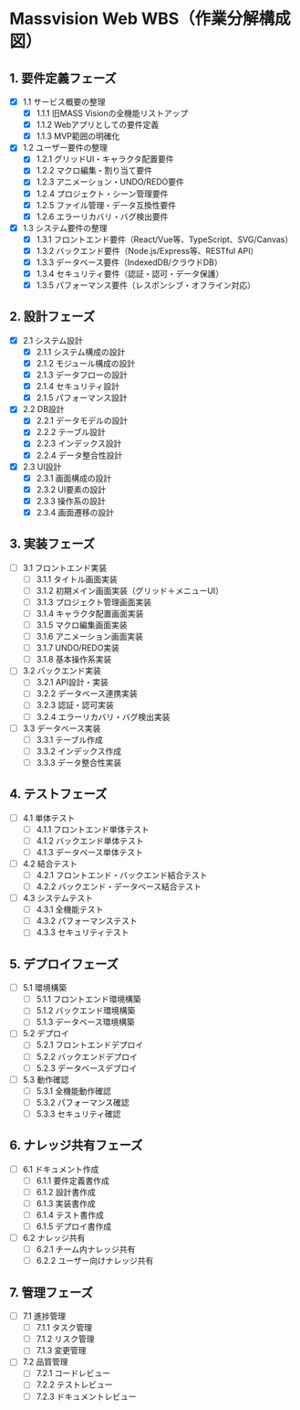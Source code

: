 # Massvision Web WBS（作業分解構成図）

## 1. 要件定義フェーズ
- [x] 1.1 サービス概要の整理
  - [x] 1.1.1 旧MASS Visionの全機能リストアップ
  - [x] 1.1.2 Webアプリとしての要件定義
  - [x] 1.1.3 MVP範囲の明確化

- [x] 1.2 ユーザー要件の整理
  - [x] 1.2.1 グリッドUI・キャラクタ配置要件
  - [x] 1.2.2 マクロ編集・割り当て要件
  - [x] 1.2.3 アニメーション・UNDO/REDO要件
  - [x] 1.2.4 プロジェクト・シーン管理要件
  - [x] 1.2.5 ファイル管理・データ互換性要件
  - [x] 1.2.6 エラーリカバリ・バグ検出要件

- [x] 1.3 システム要件の整理
  - [x] 1.3.1 フロントエンド要件（React/Vue等、TypeScript、SVG/Canvas）
  - [x] 1.3.2 バックエンド要件（Node.js/Express等、RESTful API）
  - [x] 1.3.3 データベース要件（IndexedDB/クラウドDB）
  - [x] 1.3.4 セキュリティ要件（認証・認可・データ保護）
  - [x] 1.3.5 パフォーマンス要件（レスポンシブ・オフライン対応）

## 2. 設計フェーズ
- [x] 2.1 システム設計
  - [x] 2.1.1 システム構成の設計
  - [x] 2.1.2 モジュール構成の設計
  - [x] 2.1.3 データフローの設計
  - [x] 2.1.4 セキュリティ設計
  - [x] 2.1.5 パフォーマンス設計

- [x] 2.2 DB設計
  - [x] 2.2.1 データモデルの設計
  - [x] 2.2.2 テーブル設計
  - [x] 2.2.3 インデックス設計
  - [x] 2.2.4 データ整合性設計

- [x] 2.3 UI設計
  - [x] 2.3.1 画面構成の設計
  - [x] 2.3.2 UI要素の設計
  - [x] 2.3.3 操作系の設計
  - [x] 2.3.4 画面遷移の設計

## 3. 実装フェーズ
- [ ] 3.1 フロントエンド実装
  - [ ] 3.1.1 タイトル画面実装
  - [ ] 3.1.2 初期メイン画面実装（グリッド＋メニューUI）
  - [ ] 3.1.3 プロジェクト管理画面実装
  - [ ] 3.1.4 キャラクタ配置画面実装
  - [ ] 3.1.5 マクロ編集画面実装
  - [ ] 3.1.6 アニメーション画面実装
  - [ ] 3.1.7 UNDO/REDO実装
  - [ ] 3.1.8 基本操作系実装

- [ ] 3.2 バックエンド実装
  - [ ] 3.2.1 API設計・実装
  - [ ] 3.2.2 データベース連携実装
  - [ ] 3.2.3 認証・認可実装
  - [ ] 3.2.4 エラーリカバリ・バグ検出実装

- [ ] 3.3 データベース実装
  - [ ] 3.3.1 テーブル作成
  - [ ] 3.3.2 インデックス作成
  - [ ] 3.3.3 データ整合性実装

## 4. テストフェーズ
- [ ] 4.1 単体テスト
  - [ ] 4.1.1 フロントエンド単体テスト
  - [ ] 4.1.2 バックエンド単体テスト
  - [ ] 4.1.3 データベース単体テスト

- [ ] 4.2 結合テスト
  - [ ] 4.2.1 フロントエンド・バックエンド結合テスト
  - [ ] 4.2.2 バックエンド・データベース結合テスト

- [ ] 4.3 システムテスト
  - [ ] 4.3.1 全機能テスト
  - [ ] 4.3.2 パフォーマンステスト
  - [ ] 4.3.3 セキュリティテスト

## 5. デプロイフェーズ
- [ ] 5.1 環境構築
  - [ ] 5.1.1 フロントエンド環境構築
  - [ ] 5.1.2 バックエンド環境構築
  - [ ] 5.1.3 データベース環境構築

- [ ] 5.2 デプロイ
  - [ ] 5.2.1 フロントエンドデプロイ
  - [ ] 5.2.2 バックエンドデプロイ
  - [ ] 5.2.3 データベースデプロイ

- [ ] 5.3 動作確認
  - [ ] 5.3.1 全機能動作確認
  - [ ] 5.3.2 パフォーマンス確認
  - [ ] 5.3.3 セキュリティ確認

## 6. ナレッジ共有フェーズ
- [ ] 6.1 ドキュメント作成
  - [ ] 6.1.1 要件定義書作成
  - [ ] 6.1.2 設計書作成
  - [ ] 6.1.3 実装書作成
  - [ ] 6.1.4 テスト書作成
  - [ ] 6.1.5 デプロイ書作成

- [ ] 6.2 ナレッジ共有
  - [ ] 6.2.1 チーム内ナレッジ共有
  - [ ] 6.2.2 ユーザー向けナレッジ共有

## 7. 管理フェーズ
- [ ] 7.1 進捗管理
  - [ ] 7.1.1 タスク管理
  - [ ] 7.1.2 リスク管理
  - [ ] 7.1.3 変更管理

- [ ] 7.2 品質管理
  - [ ] 7.2.1 コードレビュー
  - [ ] 7.2.2 テストレビュー
  - [ ] 7.2.3 ドキュメントレビュー 